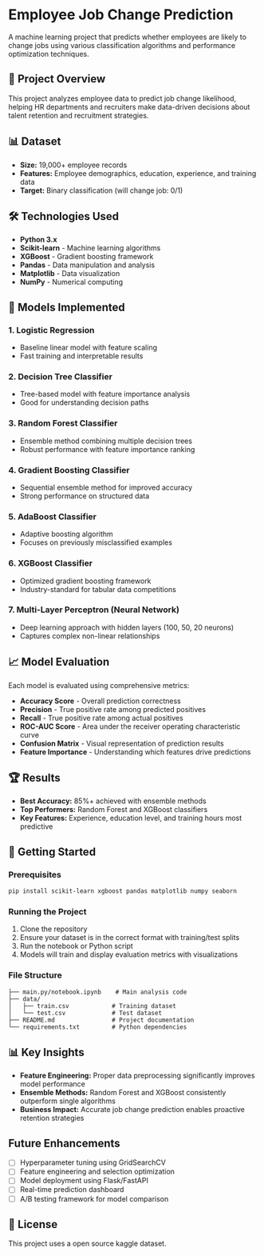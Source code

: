 # Employee Job Change Prediction

A machine learning project that predicts whether employees are likely to change jobs using various classification algorithms and performance optimization techniques.

## 🎯 Project Overview

This project analyzes employee data to predict job change likelihood, helping HR departments and recruiters make data-driven decisions about talent retention and recruitment strategies.

## 📊 Dataset

- **Size:** 19,000+ employee records
- **Features:** Employee demographics, education, experience, and training data
- **Target:** Binary classification (will change job: 0/1)

## 🛠️ Technologies Used

- **Python 3.x**
- **Scikit-learn** - Machine learning algorithms
- **XGBoost** - Gradient boosting framework
- **Pandas** - Data manipulation and analysis
- **Matplotlib** - Data visualization
- **NumPy** - Numerical computing

## 🤖 Models Implemented

### 1. Logistic Regression
- Baseline linear model with feature scaling
- Fast training and interpretable results

### 2. Decision Tree Classifier
- Tree-based model with feature importance analysis
- Good for understanding decision paths

### 3. Random Forest Classifier
- Ensemble method combining multiple decision trees
- Robust performance with feature importance ranking

### 4. Gradient Boosting Classifier
- Sequential ensemble method for improved accuracy
- Strong performance on structured data

### 5. AdaBoost Classifier
- Adaptive boosting algorithm
- Focuses on previously misclassified examples

### 6. XGBoost Classifier
- Optimized gradient boosting framework
- Industry-standard for tabular data competitions

### 7. Multi-Layer Perceptron (Neural Network)
- Deep learning approach with hidden layers (100, 50, 20 neurons)
- Captures complex non-linear relationships

## 📈 Model Evaluation

Each model is evaluated using comprehensive metrics:

- **Accuracy Score** - Overall prediction correctness
- **Precision** - True positive rate among predicted positives
- **Recall** - True positive rate among actual positives  
- **ROC-AUC Score** - Area under the receiver operating characteristic curve
- **Confusion Matrix** - Visual representation of prediction results
- **Feature Importance** - Understanding which features drive predictions

## 🏆 Results

- **Best Accuracy:** 85%+ achieved with ensemble methods
- **Top Performers:** Random Forest and XGBoost classifiers
- **Key Features:** Experience, education level, and training hours most predictive

## 🚀 Getting Started

### Prerequisites

```bash
pip install scikit-learn xgboost pandas matplotlib numpy seaborn
```

### Running the Project

1. Clone the repository
2. Ensure your dataset is in the correct format with training/test splits
3. Run the notebook or Python script
4. Models will train and display evaluation metrics with visualizations

### File Structure

```
├── main.py/notebook.ipynb    # Main analysis code
├── data/
│   ├── train.csv            # Training dataset
│   └── test.csv             # Test dataset
├── README.md                # Project documentation
└── requirements.txt         # Python dependencies
```

## 📊 Key Insights

- **Feature Engineering:** Proper data preprocessing significantly improves model performance
- **Ensemble Methods:** Random Forest and XGBoost consistently outperform single algorithms
- **Business Impact:** Accurate job change prediction enables proactive retention strategies

## Future Enhancements

- [ ] Hyperparameter tuning using GridSearchCV
- [ ] Feature engineering and selection optimization
- [ ] Model deployment using Flask/FastAPI
- [ ] Real-time prediction dashboard
- [ ] A/B testing framework for model comparison

## 📝 License

This project uses a open source kaggle dataset.
